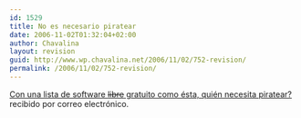 ```yaml
---
id: 1529
title: No es necesario piratear
date: 2006-11-02T01:32:04+02:00
author: Chavalina
layout: revision
guid: http://www.wp.chavalina.net/2006/11/02/752-revision/
permalink: /2006/11/02/752-revision/
---
```

<a href="http://tacfug.org/blog/index.cfm?mode=entry&#038;entry=C1205F0E-36D1-E29A-8C7F6B19CDB0060F" target="_blank">Con una lista de software <s>libre</s> gratuito como ésta, quién necesita piratear?</a> recibido por correo electr&oacute;nico.